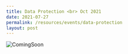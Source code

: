 ```yaml
---
title: Data Protection <br> Oct 2021
date: 2021-07-27
permalink: /resources/events/data-protection
layout: post
---
```



![ComingSoon](/images/banners-and-logos/Website%20Event%20Placeholder.png)